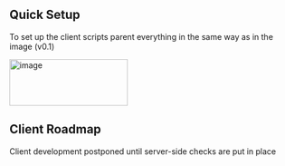 ## Quick Setup
To set up the client scripts parent everything in the same way as in the image (v0.1)

<img width="209" height="82" alt="image" src="https://github.com/user-attachments/assets/224a17c8-a493-4713-b355-ba9d605579d4" />

## Client Roadmap
Client development postponed until server-side checks are put in place
